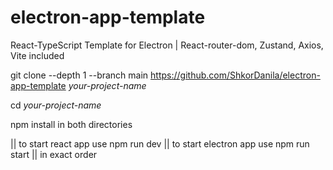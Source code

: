 # electron-app-template
React-TypeScript Template for Electron
| React-router-dom, Zustand, Axios, Vite included


git clone --depth 1 --branch main https://github.com/ShkorDanila/electron-app-template *your-project-name*

cd *your-project-name*

npm install in both directories

|| to start react app use npm run dev
|| to start electron app use npm run start
|| in exact order
